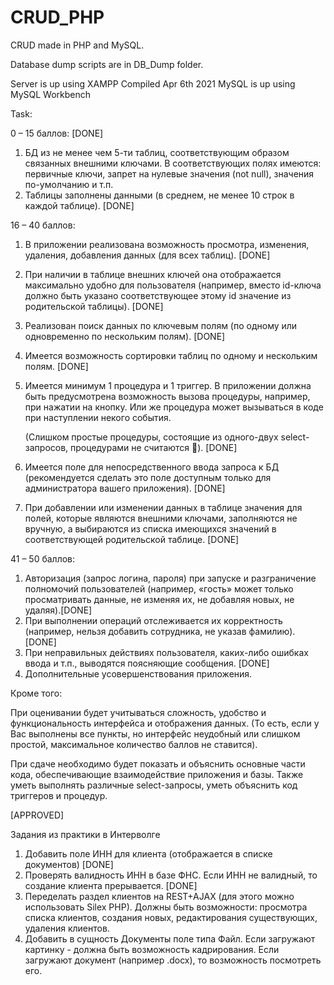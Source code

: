 # CRUD_PHP
CRUD made in PHP and MySQL.

Database dump scripts are in DB_Dump folder.

Server is up using XAMPP Compiled Apr 6th 2021
MySQL is up using MySQL Workbench

Task:

0 – 15 баллов: [DONE]
1.	БД из не менее чем 5-ти таблиц, соответствующим образом связанных внешними ключами. В соответствующих полях имеются: первичные ключи, запрет на нулевые значения (not null), значения по-умолчанию и т.п.
2.	Таблицы заполнены данными (в среднем, не менее 10 строк в каждой таблице). [DONE] 

16 – 40 баллов:
1. В приложении реализована возможность просмотра, изменения, удаления, добавления данных (для всех таблиц). [DONE]
2. При наличии в таблице внешних ключей она отображается максимально удобно для пользователя (например, вместо id-ключа должно быть указано соответствующее этому id значение из родительской таблицы). [DONE]
3. Реализован поиск данных по ключевым полям (по одному или одновременно по нескольким полям). [DONE]
4. Имеется возможность сортировки таблиц по одному и нескольким полям. [DONE]
5. Имеется минимум 1 процедура и 1 триггер. В приложении должна быть предусмотрена возможность вызова процедуры, например, при нажатии на кнопку. Или же процедура может вызываться в коде при наступлении некого события. 

   (Слишком простые процедуры, состоящие из одного-двух select-запросов, процедурами не считаются ). [DONE]
7. Имеется поле для непосредственного ввода запроса к БД (рекомендуется сделать это поле доступным только для администратора вашего приложения). [DONE]
8. При добавлении или изменении данных в таблице значения для полей, которые являются внешними ключами, заполняются не вручную, а выбираются из списка имеющихся значений в соответствующей родительской таблице. [DONE]


41 – 50 баллов:
1.	Авторизация (запрос логина, пароля) при запуске и разграничение полномочий пользователей (например, «гость» может только просматривать данные, не изменяя их, не добавляя новых, не удаляя).[DONE]
2.	При выполнении операций отслеживается их корректность (например, нельзя добавить сотрудника, не указав фамилию). [DONE]
3.	При неправильных действиях пользователя, каких-либо ошибках ввода и т.п., выводятся поясняющие сообщения. [DONE]
4.	Дополнительные усовершенствования приложения.


Кроме того:

При оценивании будет учитываться сложность, удобство и функциональность интерфейса и отображения данных. (То есть, если  у Вас  выполнены все пункты, но интерфейс неудобный или слишком простой, максимальное количество баллов не ставится).

При сдаче необходимо будет показать и объяснить основные части кода, обеспечивающие взаимодействие приложения и базы. Также уметь выполнять различные select-запросы, уметь объяснить код триггеров и процедур.

[APPROVED]

Задания из практики в Интерволге

1. Добавить поле ИНН для клиента (отображается в списке документов) [DONE]
2. Проверять валидность ИНН в базе ФНС. Если ИНН не валидный, то создание клиента прерывается. [DONE]
3. Переделать раздел клиентов на REST+AJAX (для этого можно использовать Silex PHP). Должны быть возможности: просмотра списка клиентов, создания новых, редактирования существующих, удаления клиентов.
4. Добавить в сущность Документы поле типа Файл. Если загружают картинку - должна быть возможность кадрирования. Если загружают документ (например .docx), то возможность посмотреть его. 